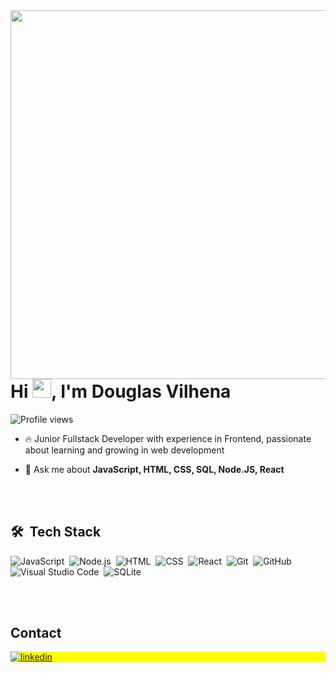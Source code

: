 <img align="right" height="590em" src="https://raw.githubusercontent.com/gist/doxx-dev/4760e145c42ba7196a62b5da5b3d03f7/raw/7076b6ca5f97e5ac4f6472b06c7d063833d41c9a/githubcard.svg"/>
<h1 align="left">Hi <img src="https://raw.githubusercontent.com/kaueMarques/kaueMarques/master/hi.gif" height="30px">, I'm Douglas Vilhena</h1>
<p align="left"> <img src="https://komarev.com/ghpvc/?username=doxx-dev&color=yellow" alt="Profile views" /> </p>

- 🔥 Junior Fullstack Developer with experience in Frontend, passionate about learning and growing in web development

- 💬 Ask me about **JavaScript, HTML, CSS, SQL, Node.JS, React**

<br><br>

## 🛠 &nbsp;Tech Stack
![JavaScript](https://img.shields.io/badge/-JavaScript-05122A?style=flat&logo=javascript)&nbsp;
![Node.js](https://img.shields.io/badge/-Node.js-05122A?style=flat&logo=node.js)&nbsp;
![HTML](https://img.shields.io/badge/-HTML-05122A?style=flat&logo=HTML5)&nbsp;
![CSS](https://img.shields.io/badge/-CSS-05122A?style=flat&logo=CSS3&logoColor=1572B6)&nbsp;
![React](https://img.shields.io/badge/-React-05122A?style=flat&logo=react)&nbsp;
![Git](https://img.shields.io/badge/-Git-05122A?style=flat&logo=git)&nbsp;
![GitHub](https://img.shields.io/badge/-GitHub-05122A?style=flat&logo=github)&nbsp;
![Visual Studio Code](https://img.shields.io/badge/-Visual%20Studio%20Code-05122A?style=flat&logo=visual-studio-code&logoColor=007ACC)&nbsp;
![SQLite](https://img.shields.io/badge/-SQLite-05122A?style=flat&logo=sqlite)&nbsp;

<br><br>

## Contact
<p align="left" style="background:yellow">
<a href="https://linkedin.com/in/douglas-vilhena-867683185" target="_blank">
  <img align="center" src="https://img.shields.io/badge/-Douglas Vilhena-05122A?style=flat&logo=linkedin" alt="linkedin"/>
</a>
</p>

























<!--
**Doxx666/Doxx666** is a ✨ _special_ ✨ repository because its `README.md` (this file) appears on your GitHub profile.

Here are some ideas to get you started:

- 🔭 I’m currently working on ...
- 🌱 I’m currently learning ...
- 👯 I’m looking to collaborate on ...
- 🤔 I’m looking for help with ...
- 💬 Ask me about ...
- 📫 How to reach me: ...
- 😄 Pronouns: ...
- ⚡ Fun fact: ...
-->
